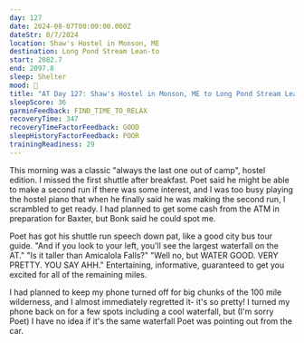 ```yaml
---
day: 127
date: 2024-08-07T00:00:00.000Z
dateStr: 8/7/2024
location: Shaw's Hostel in Monson, ME
destination: Long Pond Stream Lean-to
start: 2082.7
end: 2097.8
sleep: Shelter
mood: 🙂
title: "AT Day 127: Shaw's Hostel in Monson, ME to Long Pond Stream Lean-to"
sleepScore: 36
garminFeedback: FIND_TIME_TO_RELAX
recoveryTime: 347
recoveryTimeFactorFeedback: GOOD
sleepHistoryFactorFeedback: POOR
trainingReadiness: 29
---
```

This morning was a classic "always the last one out of camp", hostel edition. I missed the first shuttle after breakfast. Poet said he might be able to make a second run if there was some interest, and I was too busy playing the hostel piano that when he finally said he was making the second run, I scrambled to get ready. I had planned to get some cash from the ATM in preparation for Baxter, but Bonk said he could spot me.

Poet has got his shuttle run speech down pat, like a good city bus tour guide. "And if you look to your left, you'll see the largest waterfall on the AT." "Is it taller than Amicalola Falls?" "Well no, but WATER GOOD. VERY PRETTY. YOU SAY AHH." Entertaining, informative, guaranteed to get you excited for all of the remaining miles.

I had planned to keep my phone turned off for big chunks of the 100 mile wilderness, and I almost immediately regretted it- it's so pretty! I turned my phone back on for a few spots including a cool waterfall, but (I'm sorry Poet) I have no idea if it's the same waterfall Poet was pointing out from the car.
